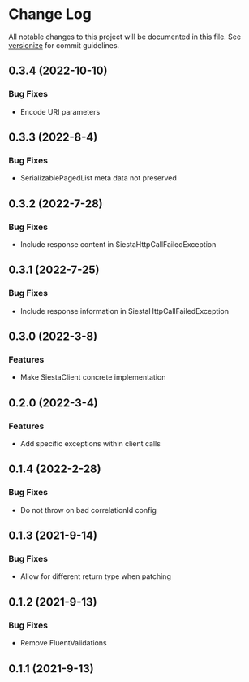 # Change Log

All notable changes to this project will be documented in this file. See [versionize](https://github.com/saintedlama/versionize) for commit guidelines.

<a name="0.3.4"></a>
## 0.3.4 (2022-10-10)

### Bug Fixes

* Encode URI parameters

## 0.3.3 (2022-8-4)

### Bug Fixes

* SerializablePagedList meta data not preserved

## 0.3.2 (2022-7-28)

### Bug Fixes

* Include response content in SiestaHttpCallFailedException

## 0.3.1 (2022-7-25)

### Bug Fixes

* Include response information in SiestaHttpCallFailedException

## 0.3.0 (2022-3-8)

### Features

* Make SiestaClient concrete implementation

## 0.2.0 (2022-3-4)

### Features

* Add specific exceptions within client calls

## 0.1.4 (2022-2-28)

### Bug Fixes

* Do not throw on bad correlationId config

## 0.1.3 (2021-9-14)

### Bug Fixes

* Allow for different return type when patching

## 0.1.2 (2021-9-13)

### Bug Fixes

* Remove FluentValidations

## 0.1.1 (2021-9-13)

